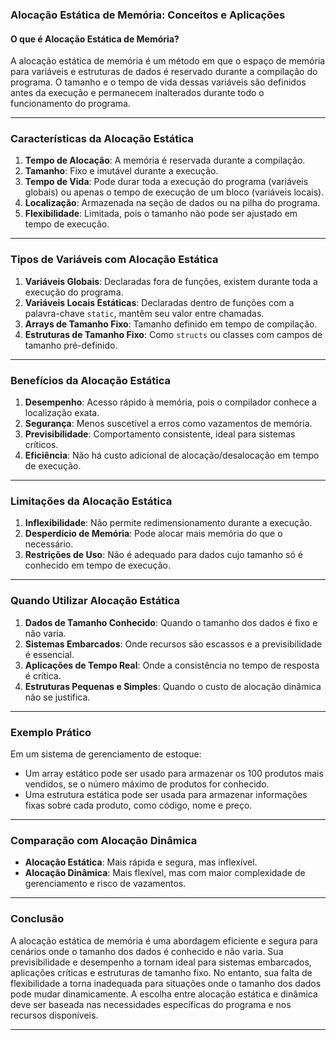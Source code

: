 ### Alocação Estática de Memória: Conceitos e Aplicações

#### O que é Alocação Estática de Memória?
A alocação estática de memória é um método em que o espaço de memória para variáveis e estruturas de dados é reservado durante a compilação do programa. O tamanho e o tempo de vida dessas variáveis são definidos antes da execução e permanecem inalterados durante todo o funcionamento do programa.

---

### Características da Alocação Estática
1. **Tempo de Alocação**: A memória é reservada durante a compilação.
2. **Tamanho**: Fixo e imutável durante a execução.
3. **Tempo de Vida**: Pode durar toda a execução do programa (variáveis globais) ou apenas o tempo de execução de um bloco (variáveis locais).
4. **Localização**: Armazenada na seção de dados ou na pilha do programa.
5. **Flexibilidade**: Limitada, pois o tamanho não pode ser ajustado em tempo de execução.

---

### Tipos de Variáveis com Alocação Estática
1. **Variáveis Globais**: Declaradas fora de funções, existem durante toda a execução do programa.
2. **Variáveis Locais Estáticas**: Declaradas dentro de funções com a palavra-chave `static`, mantêm seu valor entre chamadas.
3. **Arrays de Tamanho Fixo**: Tamanho definido em tempo de compilação.
4. **Estruturas de Tamanho Fixo**: Como `structs` ou classes com campos de tamanho pré-definido.

---

### Benefícios da Alocação Estática
1. **Desempenho**: Acesso rápido à memória, pois o compilador conhece a localização exata.
2. **Segurança**: Menos suscetível a erros como vazamentos de memória.
3. **Previsibilidade**: Comportamento consistente, ideal para sistemas críticos.
4. **Eficiência**: Não há custo adicional de alocação/desalocação em tempo de execução.

---

### Limitações da Alocação Estática
1. **Inflexibilidade**: Não permite redimensionamento durante a execução.
2. **Desperdício de Memória**: Pode alocar mais memória do que o necessário.
3. **Restrições de Uso**: Não é adequado para dados cujo tamanho só é conhecido em tempo de execução.

---

### Quando Utilizar Alocação Estática
1. **Dados de Tamanho Conhecido**: Quando o tamanho dos dados é fixo e não varia.
2. **Sistemas Embarcados**: Onde recursos são escassos e a previsibilidade é essencial.
3. **Aplicações de Tempo Real**: Onde a consistência no tempo de resposta é crítica.
4. **Estruturas Pequenas e Simples**: Quando o custo de alocação dinâmica não se justifica.

---

### Exemplo Prático
Em um sistema de gerenciamento de estoque:
- Um array estático pode ser usado para armazenar os 100 produtos mais vendidos, se o número máximo de produtos for conhecido.
- Uma estrutura estática pode ser usada para armazenar informações fixas sobre cada produto, como código, nome e preço.

---

### Comparação com Alocação Dinâmica
- **Alocação Estática**: Mais rápida e segura, mas inflexível.
- **Alocação Dinâmica**: Mais flexível, mas com maior complexidade de gerenciamento e risco de vazamentos.

---

### Conclusão
A alocação estática de memória é uma abordagem eficiente e segura para cenários onde o tamanho dos dados é conhecido e não varia. Sua previsibilidade e desempenho a tornam ideal para sistemas embarcados, aplicações críticas e estruturas de tamanho fixo. No entanto, sua falta de flexibilidade a torna inadequada para situações onde o tamanho dos dados pode mudar dinamicamente. A escolha entre alocação estática e dinâmica deve ser baseada nas necessidades específicas do programa e nos recursos disponíveis.

---
